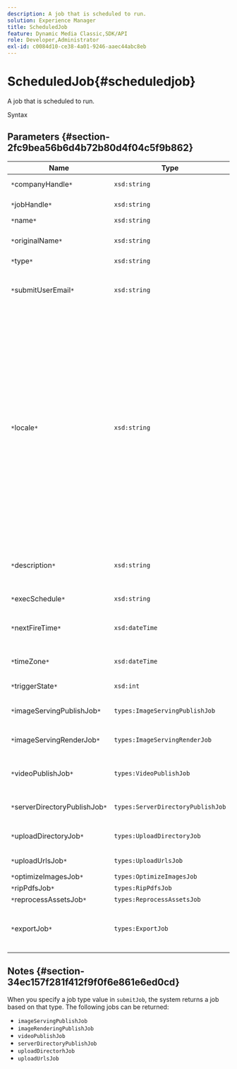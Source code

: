 ```yaml
---
description: A job that is scheduled to run.
solution: Experience Manager
title: ScheduledJob
feature: Dynamic Media Classic,SDK/API
role: Developer,Administrator
exl-id: c0084d10-ce38-4a01-9246-aaec44abc8eb
---
```

# ScheduledJob{#scheduledjob}

A job that is scheduled to run.

 Syntax 

## Parameters {#section-2fc9bea56b6d4b72b80d4f04c5f9b862}

|  Name  | Type  | Description  |
|---|---|---|
|  `*`companyHandle`*`  | `xsd:string`  | Company handle.  |
|  `*`jobHandle`*`  | `xsd:string`  | Scheduled job handle.  |
|  `*`name`*`  | `xsd:string`  | Job name.  |
|  `*`originalName`*`  | `xsd:string`  | Original name of the scheduled job.  |
|  `*`type`*`  | `xsd:string`  | Job type.  |
|  `*`submitUserEmail`*`  | `xsd:string`  | The email address of the user who scheduled the job.  |
|  `*`locale`*`  | `xsd:string`  |The locale to be used for job log details and email localization. Locales are specified as `<language_code>[- <country_code>]`, where the language code is a lower-case, two-letter code as specified by ISO-639, and the optional country code is an upper-case, two-letter code as specified by ISO-3166. For example, the locale string for English (United States) would be: `en-US`.  |
|  `*`description`*`  | `xsd:string`  |A description of the job as originally specified in `submitJob`.  |
|  `*`execSchedule`*`  | `xsd:string`  | When the job is scheduled to run.  |
|  `*`nextFireTime`*`  | `xsd:dateTime`  | The date, time, and time zone when the job will be fired.  |
|  `*`timeZone`*`  | `xsd:dateTime`  | The time zone of the scheduled job.  |
|  `*`triggerState`*`  | `xsd:int`  | Choice of job trigger state.  |
|  `*`imageServingPublishJob`*`  | `types:ImageServingPublishJob`  | Job details for an image serving publish job.  |
|  `*`imageServingRenderJob`*`  | `types:ImageServingRenderJob`  | Job details for an image rendering job.  |
|  `*`videoPublishJob`*`  | `types:VideoPublishJob`  |Job details for a video publish job. See [VideoPublishJob](https://experienceleague.adobe.com/docs/dynamic-media-developer-resources/image-production-api/data-types/r-scheduled-job.html).  |
|  `*`serverDirectoryPublishJob`*`  | `types:ServerDirectoryPublishJob`  | Job details for a server directory publish job.  |
|  `*`uploadDirectoryJob`*`  | `types:UploadDirectoryJob`  | Job details for an upload directory job.  |
|  `*`uploadUrlsJob`*`  | `types:UploadUrlsJob`  | Job details for an upload URLs job.  |
|  `*`optimizeImagesJob`*`  | `types:OptimizeImagesJob`  | |
|  `*`ripPdfsJob`*`  | `types:RipPdfsJob`  | |
|  `*`reprocessAssetsJob`*`  | `types:ReprocessAssetsJob`  | |
|  `*`exportJob`*`  | `types:ExportJob`  |Allow authorized export of previously uploaded files. See [Export Job](https://experienceleague.adobe.com/docs/dynamic-media-developer-resources/image-production-api/data-types/r-scheduled-job.html).  |

## Notes {#section-34ec157f281f412f9f0f6e861e6ed0cd}

When you specify a job type value in `submitJob`, the system returns a job based on that type. The following jobs can be returned:

* `imageServingPublishJob` 
* `imageRenderingPublishJob` 
* `videoPublishJob` 
* `serverDirectoryPublishJob` 
* `uploadDirectorhJob` 
* `uploadUrlsJob`
